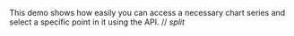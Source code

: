 This demo shows how easily you can access a&nbsp;necessary chart series and select a&nbsp;specific point in&nbsp;it&nbsp;using the API.
// _split_